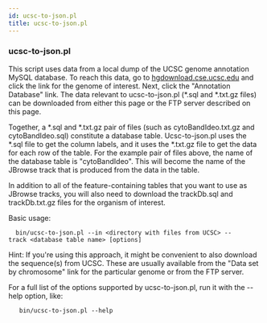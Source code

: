 ```yaml
---
id: ucsc-to-json.pl
title: ucsc-to-json.pl
---
```


### ucsc-to-json.pl

This script uses data from a local dump of the UCSC genome annotation MySQL database. To reach this data, go to [hgdownload.cse.ucsc.edu](http://hgdownload.cse.ucsc.edu/downloads.html) and click the link for the genome of interest. Next, click the "Annotation Database" link. The data relevant to ucsc-to-json.pl (\*.sql and \*.txt.gz files) can be downloaded from either this page or the FTP server described on this page.

Together, a \*.sql and \*.txt.gz pair of files (such as cytoBandIdeo.txt.gz and cytoBandIdeo.sql) constitute a database table. Ucsc-to-json.pl uses the \*.sql file to get the column labels, and it uses the \*.txt.gz file to get the data for each row of the table. For the example pair of files above, the name of the database table is "cytoBandIdeo". This will become the name of the JBrowse track that is produced from the data in the table.

In addition to all of the feature-containing tables that you want to use as JBrowse tracks, you will also need to download the trackDb.sql and trackDb.txt.gz files for the organism of interest.

Basic usage:

`  bin/ucsc-to-json.pl --in <directory with files from UCSC> --track <database table name> [options]`

Hint: If you're using this approach, it might be convenient to also download the sequence(s) from UCSC. These are usually available from the "Data set by chromosome" link for the particular genome or from the FTP server.

For a full list of the options supported by ucsc-to-json.pl, run it with the --help option, like:

`   bin/ucsc-to-json.pl --help`


